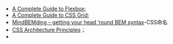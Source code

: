 * [A Complete Guide to Flexbox](https://css-tricks.com/snippets/css/a-guide-to-flexbox/#aa-background);
* [A Complete Guide to CSS Grid](https://css-tricks.com/snippets/css/complete-guide-grid/);
* [MindBEMding – getting your head ’round BEM syntax](https://csswizardry.com/2013/01/mindbemding-getting-your-head-round-bem-syntax/)-CSS命名
* [CSS Architecture Principles](https://cssguidelin.es/#architectural-principles)；
* 
